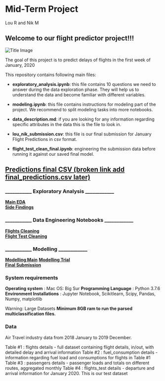# Mid-Term Project
Lou R and Nik M

## Welcome to our flight predictor project!!!

![Title Image](https://www.freepnglogos.com/uploads/plane-png/plane-png-flights-airlines-msp-airport-1.png)

The goal of this project is to predict delays of flights in the first week of January, 2020  

This repository contains following main files:

- **exploratory_analysis.ipynb**: this file contains 10 questions we need to answer during the data exploration phase. They will help us to understand the data and become familiar with different variables.  

- **modeling.ipynb**: this file contains instructions for modeling part of the project. We recommend to split modeling tasks into more notebooks.  

- **data_description.md**: if you are looking for any information regarding specific attributes in the data this is the file to look in.  

- **lou_nik_submission.csv**: this file is our final submission for January Flight Predictions in csv format.

- **flight_test_clean_final.ipynb**: engineering the submission data before running it against our saved final model.


## [Predictions final CSV (broken link add final_predictions.csv later)](final_predictions.csv)

### ___________ Exploratory Analysis ____________

[**Main EDA**](https://github.com/bmskarate/LH_midterm_project/blob/main/exploratory_analysis.ipynb)  
[**Side Findings**](https://github.com/bmskarate/LH_midterm_project/blob/main/Exploratory_plotting.ipynb)  
  

### ___________ Data Engineering Notebooks ____________
  
[**Flights Cleaning**](https://github.com/bmskarate/LH_midterm_project/blob/main/flights_cleaning.ipynb)   
[**Flight Test Cleaning**](https://github.com/bmskarate/LH_midterm_project/blob/main/Flight_test_clean_final.ipynb)  

  

### ___________ Modelling ____________
  
[**Modelling Main**](https://github.com/bmskarate/LH_midterm_project/blob/main/ML_play_around.ipynb)
[**Modelling Trial**](https://github.com/bmskarate/LH_midterm_project/blob/main/modeling.ipynb)  
[**Final Submission**](https://github.com/bmskarate/LH_midterm_project/blob/main/lou_nik_submission.csv)  
  

### System requirements
**Operating system** : Mac OS: Big Sur
**Programming Language** : Python 3.7.6
**Environment Installations** : Jupyter Notebook, Scikitlearn, Scipy, Pandas, Numpy, matplotlib

Warning: Large Datasets
**Minimum 8GB ram to run the parsed multiclassification files.**

### Data

Air Travel industry data from 2018 January to 2019 December.

Table #1 : flights
details - full dataset containing flight details, in/out, with detailed delay and arrival information
Table #2 : fuel_consumption
details - information regarding fuel load and consumptions for flights in Table #1
Table #3 : passengers
details - passenger loads and totals on different routes, aggregated monthly
Table #4 : flights_test
details - departure and arrival information for January 2020. This is our test dataset


